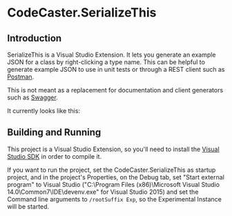 # CodeCaster.SerializeThis

## Introduction

SerializeThis is a Visual Studio Extension. It lets you generate an example JSON for a class by right-clicking a type name. This can be helpful to generate example JSON to use in unit tests or through a REST client such as [Postman](https://www.getpostman.com/).

This is not meant as a replacement for documentation and client generators such as [Swagger](http://swagger.io/).

It currently looks like this:



## Building and Running

This project is a Visual Studio Extension, so you'll need to install the [Visual Studio SDK](https://msdn.microsoft.com/en-us/library/mt683786.aspx) in order to compile it. 

If you want to run the project, set the CodeCaster.SerializeThis as startup project, and in the project's Properties, on the Debug tab, set "Start external program" to Visual Studio ("C:\Program Files (x86)\Microsoft Visual Studio 14.0\Common7\IDE\devenv.exe" for Visual Studio 2015) and set the Command line arguments to `/rootSuffix Exp`, so the Experimental Instance will be started. 

